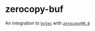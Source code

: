 # zerocopy-buf

An integration to [`bytes`](https://docs.rs/bytes/1.0/bytes/index.html) with [`zerocopy@0.8`](https://docs.rs/zerocopy/0.8/zerocopy/index.html)
